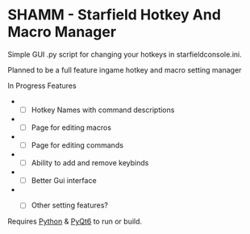 # SHAMM - Starfield Hotkey And Macro Manager

Simple GUI .py script for changing your hotkeys in starfieldconsole.ini.

Planned to be a full feature ingame hotkey and macro setting manager


In Progress Features
* -[ ] Hotkey Names with command descriptions
* -[ ] Page for editing macros
* -[ ] Page for editing commands
* -[ ] Ability to add and remove keybinds
* -[ ] Better Gui interface
* -[ ] Other setting features? 



Requires [Python](https://www.python.org/) & [PyQt6](https://pypi.org/project/PyQt6/) to run or build.

